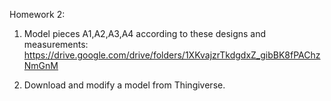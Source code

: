 Homework 2:
1. Model pieces A1,A2,A3,A4 according to these designs and measurements: 
   https://drive.google.com/drive/folders/1XKvajzrTkdgdxZ_gibBK8fPAChzNmGnM
   
2. Download and modify a model from Thingiverse.
